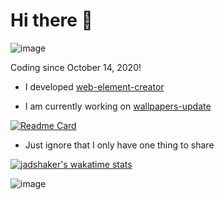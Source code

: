 # Hi there 👋

![image](https://github-readme-stats.vercel.app/api?username=jadshaker&count_private=true&show_icons=true&hide=stars&theme=prussian)

Coding since October 14, 2020!

- I developed [web-element-creator](https://jadshaker.github.io/web-element-creator)

- I am currently working on [wallpapers-update](https://github.com/jadshaker/wallpapers-update)

[![Readme Card](https://github-readme-stats.vercel.app/api/pin/?username=jadshaker&repo=web-element-creator&theme=prussian)](https://github.com/jadshaker/web-element-creator)

- Just ignore that I only have one thing to share

[![jadshaker's wakatime stats](https://github-readme-stats.vercel.app/api/wakatime?username=jadshaker&layout=compact)](https://github.com/jadshaker)

![image](https://media.giphy.com/media/RbDKaczqWovIugyJmW/giphy.gif)
